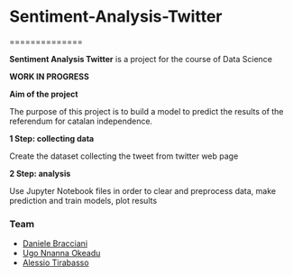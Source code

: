 # Sentiment-Analysis-Twitter
==============

**Sentiment Analysis Twitter** is a project for the course of Data Science

**WORK IN PROGRESS**

**Aim of the project** 

The purpose of this project is to build a model to predict the results of the referendum for catalan independence.

**1 Step: collecting data** 

Create the dataset collecting the tweet from twitter web page

**2 Step: analysis** 

Use Jupyter Notebook files in order to clear and preprocess data, make prediction and train models, plot results


### Team

- [Daniele Bracciani](https://it.linkedin.com/in/daniele-bracciani-74a64a36)
- [Ugo Nnanna Okeadu](https://it.linkedin.com/in/ugo-nnanna-okeadu-620165b8)
- [Alessio Tirabasso](https://www.linkedin.com/in/alessio-tirabasso-44a023140/)

